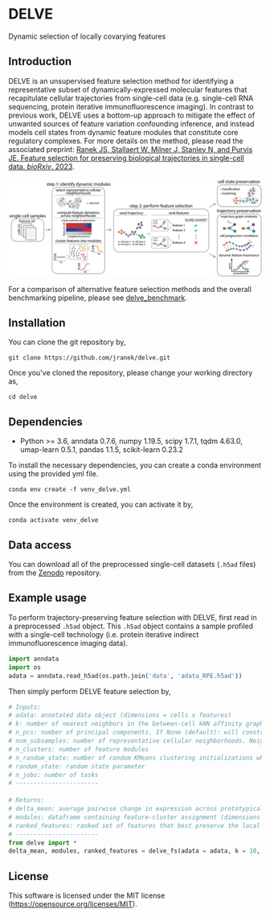 # DELVE
Dynamic selection of locally covarying features

## Introduction

DELVE is an unsupervised feature selection method for identifying a representative subset of dynamically-expressed molecular features that recapitulate cellular trajectories from single-cell data (e.g. single-cell RNA sequencing, protein iterative immunofluorescence imaging). In contrast to previous work, DELVE uses a bottom-up approach to mitigate the effect of unwanted sources of feature variation confounding inference, and instead models cell states from dynamic feature modules that constitute core regulatory complexes. For more details on the method, please read the associated preprint: [Ranek JS, Stallaert W, Milner J, Stanley N, and Purvis JE. Feature selection for preserving biological trajectories in single-cell data. _bioRxiv_. 2023]().

<p>
  <img src="pipeline.png" />
</p>

For a comparison of alternative feature selection methods and the overall benchmarking pipeline, please see [delve_benchmark](https://github.com/jranek/delve_benchmark). 

## Installation
You can clone the git repository by, 
```
git clone https://github.com/jranek/delve.git
```
Once you've cloned the repository, please change your working directory as, 
```
cd delve
```

## Dependencies 
* Python >= 3.6, anndata 0.7.6, numpy 1.19.5, scipy 1.7.1, tqdm 4.63.0, umap-learn 0.5.1, pandas 1.1.5, scikit-learn 0.23.2

To install the necessary dependencies, you can create a conda environment using the provided yml file.
```
conda env create -f venv_delve.yml
```

Once the environment is created, you can activate it by,
```
conda activate venv_delve
```
## Data access
You can download all of the preprocessed single-cell datasets (`.h5ad` files) from the [Zenodo](https://zenodo.org/record/7883604) repository.

## Example usage
To perform trajectory-preserving feature selection with DELVE, first read in a preprocessed `.h5ad` object. This `.h5ad` object contains a sample profiled with a single-cell technology (i.e. protein iterative indirect immunofluorescence imaging data).

```python
import anndata
import os
adata = anndata.read_h5ad(os.path.join('data', 'adata_RPE.h5ad'))
```
Then simply perform DELVE feature selection by,

```python
# Inputs:
# adata: annotated data object (dimensions = cells x features)
# k: number of nearest neighbors in the between-cell kNN affinity graph
# n_pcs: number of principal components. If None (default): will construct a between-cell affinity graph by computing pairwise Euclidean distances according to adata.X. Else: according to PCA of adata.X 
# num_subsamples: number of representative cellular neighborhoods. Neighborhoods are subsampled using kernel herding sketching (see https://dl.acm.org/doi/abs/10.1145/3535508.3545539, https://github.com/CompCy-lab/SketchKH)  
# n_clusters: number of feature modules
# n_random_state: number of random KMeans clustering initializations when identifying dynamic feature modules
# random_state: random state parameter 
# n_jobs: number of tasks
# -----------------------
    
# Returns:
# delta_mean: average pairwise change in expression across prototypical cellular neighborhoods (dimensions = num_subsamples x features)
# modules: dataframe containing feature-cluster assignment (dimensions = features x 1)
# ranked_features: ranked set of features that best preserve the local trajectory structure (dimensions = features x 1)
# -----------------------
from delve import *
delta_mean, modules, ranked_features = delve_fs(adata = adata, k = 10, num_subsamples = 1000, n_clusters = 5, random_state = 0, n_random_state = 10, n_jobs = -1)
```

## License
This software is licensed under the MIT license (https://opensource.org/licenses/MIT).
